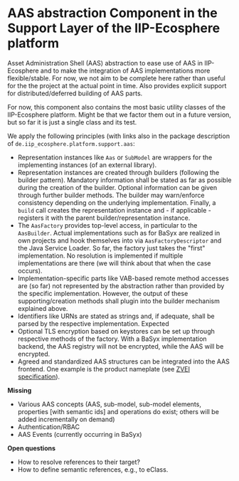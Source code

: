# AAS abstraction Component in the Support Layer of the IIP-Ecosphere platform

Asset Administration Shell (AAS) abstraction to ease use of AAS in IIP-Ecosphere and to make the integration
of AAS implementations more flexible/stable. For now, we not aim to be complete here rather than useful for the the 
project at the actual point in time. Also provides explicit support for distributed/deferred building of AAS parts.

For now, this component also contains the most basic utility classes of the 
IIP-Ecosphere platform. Might be that we factor them out in a future version, but so far it is just a single class
and its test.

We apply the following principles (with links also in the package description of ``de.iip_ecosphere.platform.support.aas``:
 - Representation instances like ``Aas`` or ``SubModel`` are wrappers for the implementing instances (of an external library).
 - Representation instances are created through builders (following the builder pattern). Mandatory information shall be stated as far as possible during the creation of the builder. Optional information can be given through further builder methods. The builder may warn/enforce consistency depending on the underlying implementation. Finally, a ``build`` call creates the representation instance and - if applicable - registers it with the parent builder/representation instance.
 - The ``AasFactory`` provides top-level access, in particular to the ``AasBuilder``. Actual implementations such as for BaSyx are realized in own projects and hook themselves into via ``AasFactoryDescriptor`` and the Java Service Loader. So far, the factory just takes the "first" implementation. No resolution is implemented if multiple implementations are there (we will think about that when the case occurs).
 - Implementation-specific parts like VAB-based remote method accesses are (so far) not represented by the abstraction rather than provided by the specific implementation. However, the output of these supporting/creation methods shall plugin into the builder mechanism explained above.
 - Identifiers like URNs are stated as strings and, if adequate, shall be parsed by the respective implementation. Expected 
 - Optional TLS encryption based on keystores can be set up through respective methods of the factory. With a BaSyx implementation backend, the AAS registry will not be encrypted, while the AAS will be encrypted.
 - Agreed and standardized AAS structures can be integrated into the AAS frontend. One example is the product nameplate (see [ZVEI specification](https://www.zvei.org/fileadmin/user_upload/Presse_und_Medien/Publikationen/2020/Dezember/Submodel_Templates_of_the_Asset_Administration_Shell/201117_I40_ZVEI_SG2_Submodel_Spec_ZVEI_Technical_Data_Version_1_1.pdf)).
 
**Missing**
- Various AAS concepts (AAS, sub-model, sub-model elements, properties [with semantic ids] and operations do exist; others will be added incrementally on demand)
- Authentication/RBAC
- AAS Events (currently occurring in BaSyx)

**Open questions**
- How to resolve references to their target?
- How to define semantic references, e.g., to eClass.
